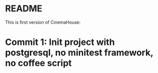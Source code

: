# README
This is first version of CinemaHouse:

# Commit 1: Init project with postgresql, no minitest framework, no coffee script 
